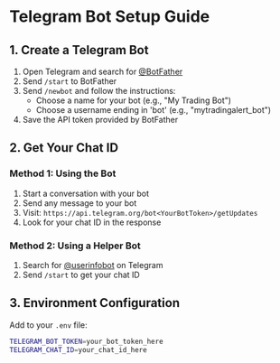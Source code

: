 # Telegram Bot Setup Guide

## 1. Create a Telegram Bot

1. Open Telegram and search for [@BotFather](https://t.me/botfather)
2. Send `/start` to BotFather
3. Send `/newbot` and follow the instructions:
   - Choose a name for your bot (e.g., "My Trading Bot")
   - Choose a username ending in 'bot' (e.g., "mytradingalert_bot")
4. Save the API token provided by BotFather

## 2. Get Your Chat ID

### Method 1: Using the Bot
1. Start a conversation with your bot
2. Send any message to your bot
3. Visit: `https://api.telegram.org/bot<YourBotToken>/getUpdates`
4. Look for your chat ID in the response

### Method 2: Using a Helper Bot
1. Search for [@userinfobot](https://t.me/userinfobot) on Telegram
2. Send `/start` to get your chat ID

## 3. Environment Configuration

Add to your `.env` file:
```bash
TELEGRAM_BOT_TOKEN=your_bot_token_here
TELEGRAM_CHAT_ID=your_chat_id_here